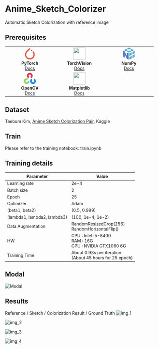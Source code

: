 # Anime_Sketch_Colorizer
Automatic Sketch Colorization with reference image
## Prerequisites
<table> <tr> <td align="center" width="150"> <img src="https://raw.githubusercontent.com/devicons/devicon/master/icons/pytorch/pytorch-original.svg" width="40" height="40"/> <br/> <strong>PyTorch</strong> <br/> <a href="https://pytorch.org">Docs</a> </td> <td align="center" width="150"> <img src="https://raw.githubusercontent.com/devicons/devicon/master/icons/torch/torch-original.svg" width="40" height="40"/> <br/> <strong>TorchVision</strong> <br/> <a href="https://pytorch.org/vision">Docs</a> </td> <td align="center" width="150"> <img src="https://raw.githubusercontent.com/devicons/devicon/master/icons/numpy/numpy-original.svg" width="40" height="40"/> <br/> <strong>NumPy</strong> <br/> <a href="https://numpy.org">Docs</a> </td> </tr> <tr> <td align="center" width="150"> <img src="https://raw.githubusercontent.com/devicons/devicon/master/icons/opencv/opencv-original.svg" width="40" height="40"/> <br/> <strong>OpenCV</strong> <br/> <a href="https://opencv.org">Docs</a> </td> <td align="center" width="150"> <img src="https://matplotlib.org/stable/_static/logo2_compressed.svg" width="40" height="40"/> <br/> <strong>Matplotlib</strong> <br/> <a href="https://matplotlib.org">Docs</a> </td> </tr> </table>

## Dataset
Taebum Kim, <a href="https://www.kaggle.com/ttaebum/anime-sketch-colorization-pair">Anime Sketch Colorization Pair</a>, Kaggle
## Train
Please refer to the training notebook: train.ipynb
## Training details

| Parameter                | Value                                        |
|--------------------------|----------------------------------------------|
| Learning rate            | 2e-4                                         |
| Batch size               | 2                                            |
| Epoch                    | 25                                           |
| Optimizer                | Adam                                         |
| (beta1, beta2)           | (0.5, 0.999)                                |
| (lambda1, lambda2, lambda3) | (100, 1e-4, 1e-2)                        |
| Data Augmentation        | RandomResizedCrop(256) <br> RandomHorizontalFlip() |
| HW                       | CPU : Intel i5-8400 <br> RAM : 16G <br> GPU : NVIDIA GTX1060 6G |
| Training Time            | About 0.93s per iteration <br> (About 45 hours for 25 epoch) |
## Modal
<img width="2220" height="1049" alt="Modal" src="https://github.com/user-attachments/assets/2aa7d131-a596-4051-b580-3e49c9ece16b" />

## Results
Reference / Sketch / Colorization Result / Ground Truth
![img_1](https://github.com/user-attachments/assets/00a76a64-1695-4182-8aa8-56fb05861c08)

![img_2](https://github.com/user-attachments/assets/6f37e37e-65bc-4dad-ac17-3c5a00aac3ca)

![img_3](https://github.com/user-attachments/assets/4619990d-70d5-4ae3-b561-067cd40dcccb)

![img_4](https://github.com/user-attachments/assets/def23dfc-3a31-45dd-bf25-fad5061fefd3)

